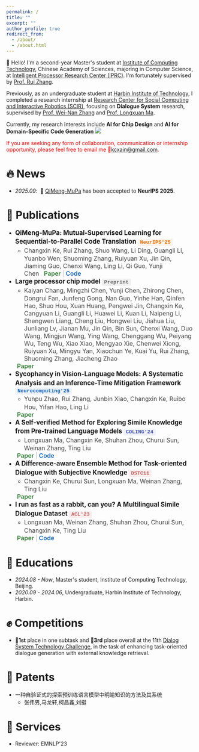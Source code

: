 ```yaml
---
permalink: /
title: ""
excerpt: ""
author_profile: true
redirect_from: 
  - /about/
  - /about.html
---
```



<style>


<style>
/* 会议标签：保持你之前的学术方框风格 */
.conference-tag {
  display: inline-block;
  border: 1.6px solid #3f51b5;
  color: #3f51b5;
  font-weight: 600;
  font-size: 0.85rem;
  padding: 0.2em 0.55em;
  border-radius: 6px;
  margin-right: 0.4em;
  background-color: rgba(63,81,181,0.05);
  transition: all 0.2s ease;
}


/* 链接部分整体容器 */
.pub-links {
  margin-left: 0.3em;
  font-size: 1.00rem;
}

/* 分隔符 */
.sep {
  color: #bbb;
  margin: 0 0.25em;
}

/* ---- 链接样式（无边框，仅颜色） ---- */
.pub-link {
  text-decoration: none;
  font-weight: 600;
  transition: all 0.15s ease;
  position: relative;
}

/* Paper - 学术绿色 */
.pub-link.paper {
  color: #2e7d32;
}
.pub-link.paper:hover {
  color: #1b5e20;
  text-decoration: underline;
}

/* Code - 工程蓝 */
.pub-link.code {
  color: #1565c0;
}
.pub-link.code:hover {
  color: #0d47a1;
  text-decoration: underline;
}
</style>


<style>
.conference-tag {
  display: inline-block;
  font-weight: 600;
  font-size: 0.85rem;
  padding: 0.15em 0.45em;
  border-radius: 4px;
  margin-right: 0.4em;
  transition: background-color 0.2s ease, color 0.2s ease;

  /* 关键部分 ↓↓↓ */
  font-family: "Menlo", "Consolas", "Courier New", monospace !important;
  font-variant-ligatures: none;
  font-feature-settings: "liga" 0, "calt" 0, "clig" 0;
  -webkit-font-smoothing: antialiased;
}

/* === 顶会（鲜艳醒目）=== */
.conference-tag[data-conf="NeurIPS"] { color: #ef6c00; background-color: rgba(239,108,0,0.07); }   /* 橙色 */
.conference-tag[data-conf="ICML"]   { color: #2e7d32; background-color: rgba(46,125,50,0.07); }   /* 绿色 */
.conference-tag[data-conf="ICLR"]   { color: #8e24aa; background-color: rgba(142,36,170,0.07); }  /* 紫色 */

/* === 其他AI顶会（次一级，区分但不喧宾夺主）=== */
.conference-tag[data-conf="AAAI"]   { color: #1565c0; background-color: rgba(21,101,192,0.07); }  /* 蓝色偏冷 */
.conference-tag[data-conf="IJCAI"]  { color: #00897b; background-color: rgba(0,137,123,0.07); }   /* 青绿 */
.conference-tag[data-conf="ACL"]    { color:rgb(202, 91, 91); background-color: rgba(198,40,40,0.07); }   /* 红色 */
.conference-tag[data-conf="EMNLP"]  { color: #6d4c41; background-color: rgba(109,76,65,0.07); }   /* 棕色 */

/* === 其他会议 / 期刊 === */
.conference-tag[data-conf="COLING"] { color: #3f51b5; background-color: rgba(63,81,181,0.07); }
.conference-tag[data-conf="Neurocomputing"] { color: #1565c0; background-color: rgba(21,101,192,0.07); }

/* === Preprint 灰色标签 === */
.conference-tag[data-conf="Preprint"] {
  color: #666;
  background-color: rgba(0,0,0,0.05);
}

/* === Hover 效果（轻微）=== */
.conference-tag:hover {
  background-color: rgba(0,0,0,0.08);
}

.paper-title {
  font-size: 1.05rem;          /* 比正文稍大，清晰突出 */
  font-weight: 650;           /* 比 normal 粗一点，但不至于太重 */
  line-height: 1.4;
  display: inline;
  margin-bottom: 0.15em;
}
</style>
<style>
.paper-authors {
  font-size: 1.0rem;
  font-weight: 400;
  line-height: 1.4;
  margin-right: 0.5em;
  display: inline;
  color: #444;
  margin-bottom: 0.75em;
}

/* 自动高亮后的样式 */
.paper-authors .me {
  font-weight: 650;
  color: #2c3e50;
  text-decoration: underline;
  text-underline-offset: 3px;
}
</style>

<script>
document.addEventListener("DOMContentLoaded", () => {
  document.querySelectorAll(".paper-authors").forEach(el => {
    el.innerHTML = el.innerHTML.replace(
      /\bChangxin Ke\b/g,
      '<span class="me">Changxin Ke</span>'
    );
  });
});
</script>


<span class='anchor' id='about-me'></span>

🤗 Hello! I'm a second-year Master's student at <a href='http://www.ict.cas.cn'>Institute of Computing Technology</a>, Chinese Academy of Sciences, majoring in Computer Science, at <a href='http://ict.cas.cn/jssgk/zzjg/kyxt/znclq/js/'>Intelligent Processor Research Center (IPRC)</a>. I'm fortunately supervised by <a href='https://ict.cas.cn/sourcedb/cn/jssrck/202111/t20211108_6246309.html'>Prof. Rui Zhang</a>.

Previously, as an undergraduate student at <a href='https://www.hit.edu.cn'>Harbin Institute of Technology</a>, I completed a research internship at <a href="https://ir.hit.edu.cn">Research Center for Social Computing and Interactive Robotics (SCIR)</a>, focusing on <strong>Dialogue System</strong> research, supervised by <a href='https://homepage.hit.edu.cn/zhangweinan'>Prof. Wei-Nan Zhang</a> and <a href='https://xzy.kmust.edu.cn/info/1129/3556.htm'>Prof. Longxuan Ma</a>.

Currently, my research interests include <strong>AI for Chip Design</strong> and <strong>AI for Domain-Specific Code Generation</strong> <a href='https://scholar.google.com/citations?user=puvUUPwAAAAJ'><img src="https://img.shields.io/endpoint?url=https://raw.githubusercontent.com/kcxain/kcxain.github.io/refs/heads/google-scholar-stats/gs_data_shieldsio.json&logo=Google%20Scholar&labelColor=f6f6f6&color=9cf&style=flat&label=citations"></a>

<span style="color:red;">If you are seeking any form of collaboration, communication or internship opportunity, please feel free to email me 📮<a href="mailto:kcxain@gmail.com" style="color:red">kcxain@gmail.com</a>.</span>

# 🔥 News
- *2025.09*: &nbsp;🎉 <a href='arxiv.org/abs/2506.11153'>QiMeng-MuPa</a> has been accepted to <strong>NeurIPS 2025</strong>.

# 📝 Publications 

- <span class="paper-title">QiMeng-MuPa: Mutual-Supervised Learning for Sequential-to-Parallel Code Translation</span> <span class="conference-tag" data-conf="NeurIPS">NeurIPS'25</span>
  - <span class="paper-authors">Changxin Ke, Rui Zhang, Shuo Wang, Li Ding, Guangli Li, Yuanbo Wen, Shuoming Zhang, Ruiyuan Xu, Jin Qin, Jiaming Guo, Chenxi Wang, Ling Li, Qi Guo, Yunji Chen</span><span class="pub-links"><a href="https://arxiv.org/abs/2506.11153" target="_blank" class="pub-link paper">Paper</a><span class="sep">|</span><a href="https://github.com/kcxain/mupa" target="_blank" class="pub-link code">Code</a>
- <span class="paper-title">Large processor chip model</span> <span class="conference-tag" data-conf="Preprint">Preprint</span>
  - <span class="paper-authors">Kaiyan Chang, Mingzhi Chen, Yunji Chen, Zhirong Chen, Dongrui Fan, Junfeng Gong, Nan Guo, Yinhe Han, Qinfen Hao, Shuo Hou, Xuan Huang, Pengwei Jin, Changxin Ke, Cangyuan Li, Guangli Li, Huawei Li, Kuan Li, Naipeng Li, Shengwen Liang, Cheng Liu, Hongwei Liu, Jiahua Liu, Junliang Lv, Jianan Mu, Jin Qin, Bin Sun, Chenxi Wang, Duo Wang, Mingjun Wang, Ying Wang, Chenggang Wu, Peiyang Wu, Teng Wu, Xiao Xiao, Mengyao Xie, Chenwei Xiong, Ruiyuan Xu, Mingyu Yan, Xiaochun Ye, Kuai Yu, Rui Zhang, Shuoming Zhang, Jiacheng Zhao</span>
  <span class="pub-links">
    <a href="https://arxiv.org/abs/2506.02929" target="_blank" class="pub-link paper">Paper</a>
  </span>
- <span class="paper-title">Sycophancy in Vision-Language Models: A Systematic Analysis and an Inference-Time Mitigation Framework</span> <span class="conference-tag" data-conf="Neurocomputing">Neurocomputing'25</span>
  - <span class="paper-authors">Yunpu Zhao, Rui Zhang, Junbin Xiao, Changxin Ke, Ruibo Hou, Yifan Hao, Ling Li</span>
  <span class="pub-links">
    <a href="https://arxiv.org/abs/2408.11261" target="_blank" class="pub-link paper">Paper</a>
  </span>
- <span class="paper-title">A Self-verified Method for Exploring Simile Knowledge from Pre-trained Language Models</span> <span class="conference-tag" data-conf="COLING">COLING'24</span>
  - <span class="paper-authors">Longxuan Ma, Changxin Ke, Shuhan Zhou, Churui Sun, Weinan Zhang, Ting Liu</span>
  <span class="pub-links">
    <a href="https://aclanthology.org/2024.lrec-main.138/" target="_blank" class="pub-link paper">Paper</a><span class="sep">|</span><a href="https://github.com/kcxain/mlsr" target="_blank" class="pub-link code">Code</a>
  </span>
- <span class="paper-title">A Difference-aware Ensemble Method for Task-oriented Dialogue with Subjective Knowledge</span> <span class="conference-tag" data-conf="ACL">DSTC11</span>
  - <span class="paper-authors">Changxin Ke, Churui Sun, Longxuan Ma, Weinan Zhang, Ting Liu</span>
  <span class="pub-links">
    <a href="https://aclanthology.org/2023.dstc-1.24/" target="_blank" class="pub-link paper">Paper</a>
  </span>
- <span class="paper-title">I run as fast as a rabbit, can you? A Multilingual Simile Dialogue Dataset</span> <span class="conference-tag" data-conf="ACL">ACL'23</span>
  - <span class="paper-authors">Longxuan Ma, Weinan Zhang, Shuhan Zhou, Churui Sun, Changxin Ke, Ting Liu</span>
  <span class="pub-links">
    <a href="https://arxiv.org/abs/2306.05672" target="_blank" class="pub-link paper">Paper</a><span class="sep">|</span><a href="https://github.com/malongxuan/msd" target="_blank" class="pub-link code">Code</a>
  </span>

# 📖 Educations
- *2024.08 - Now*, Master's student, Institute of Computing Technology, Beijing.
- *2020.09 - 2024.06*, Undergraduate, Harbin Institute of Technology, Harbin.

# ✊ Competitions
- <strong>🏅1st</strong> place in one subtask and <strong>🥉3rd</strong> place overall at the 11th <a href='https://dstc11.dstc.community'>Dialog System Technology Challenge</a>, in the task of enhancing task-oriented dialogue generation with external knowledge retrieval.

# 📄 Patents
- 一种自验证式的探索预训练语言模型中明喻知识的方法及其系统
  - 张伟男,马龙轩,柯昌鑫,刘挺

# 🏢 Services
- Reviewer: EMNLP'23



<!-- # 🎖 Honors and Awards
- *2021.10* Lorem ipsum dolor sit amet, consectetur adipiscing elit. Vivamus ornare aliquet ipsum, ac tempus justo dapibus sit amet. 
- *2021.09* Lorem ipsum dolor sit amet, consectetur adipiscing elit. Vivamus ornare aliquet ipsum, ac tempus justo dapibus sit amet.  -->

<!-- # 📖 Educations
- *2019.06 - 2022.04 (now)*, Lorem ipsum dolor sit amet, consectetur adipiscing elit. Vivamus ornare aliquet ipsum, ac tempus justo dapibus sit amet. 
- *2015.09 - 2019.06*, Lorem ipsum dolor sit amet, consectetur adipiscing elit. Vivamus ornare aliquet ipsum, ac tempus justo dapibus sit amet.  -->

<!-- # 💬 Invited Talks
- *2021.06*, Lorem ipsum dolor sit amet, consectetur adipiscing elit. Vivamus ornare aliquet ipsum, ac tempus justo dapibus sit amet. 
- *2021.03*, Lorem ipsum dolor sit amet, consectetur adipiscing elit. Vivamus ornare aliquet ipsum, ac tempus justo dapibus sit amet.  \| [\[video\]](https://github.com/)

# 💻 Internships
- *2019.05 - 2020.02*, [Lorem](https://github.com/), China. -->